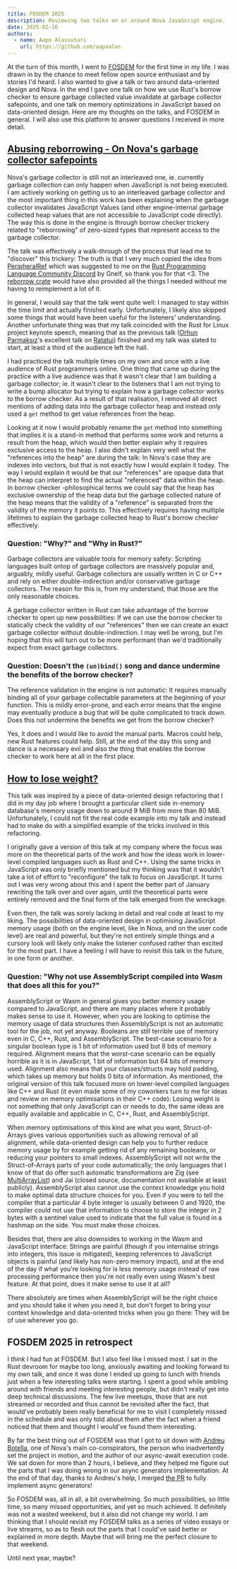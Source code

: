 ```yaml
---
title: FOSDEM 2025
description: Reviewing two talks on or around Nova JavaScript engine.
date: 2025-02-16
authors:
  - name: Aapo Alasuutari
    url: https://github.com/aapoalas
---
```


At the turn of this month, I went to [FOSDEM](https://fosdem.org/2025/) for the
first time in my life. I was drawn in by the chance to meet fellow open source
enthusiast and by stories I'd heard. I also wanted to give a talk or two around
data-oriented design and Nova. In the end I gave one talk on how we use Rust's
borrow checker to ensure garbage collected value invalidate at garbage collector
safepoints, and one talk on memory optimizations in JavaScript based on
data-oriented design. Here are my thoughts on the talks, and FOSDEM in general.
I will also use this platform to answer questions I received in more detail.

## [Abusing reborrowing - On Nova's garbage collector safepoints](https://fosdem.org/2025/schedule/event/fosdem-2025-4391-how-to-lose-weight-optimising-memory-usage-in-javascript-and-beyond/)

Nova's garbage collector is still not an interleaved one, ie. currently garbage
collection can only happen when JavaScript is not being executed. I am actively
working on getting us to an interleaved garbage collector and the most important
thing in this work has been explaining when the garbage collector invalidates
JavaScript Values (and other engine-internal garbage collected heap values that
are not accessible to JavaScript code directly). The way this is done in the
engine is through borrow checker trickery related to "reborrowing" of zero-sized
types that represent access to the garbage collector.

The talk was effectively a walk-through of the process that lead me to
"discover" this trickery: The truth is that I very much copied the idea from
[PeripheralRef](https://docs.rs/esp32h2-hal/latest/esp32h2_hal/peripheral/struct.PeripheralRef.html)
which was suggested to me on the
[Rust Programming Language Community Discord](https://discord.gg/rust-lang-community)
by Gnelf, so thank you for that <3. The
[reborrow crate](https://docs.rs/reborrow/latest/reborrow/) would have also
provided all the things I needed without me having to reimplement a lot of it.

In general, I would say that the talk went quite well: I managed to stay within
the time limit and actually finished early. Unfortunately, I likely also skipped
some things that would have been useful for the listeners' understanding.
Another unfortunate thing was that my talk coincided with the Rust for Linux
project keynote speech, meaning that as the previous talk
([Orhun Parmaksız](https://fosdem.org/2025/schedule/event/fosdem-2025-5496-bringing-terminal-aesthetics-to-the-web-with-rust-and-vice-versa-/)'s
excellent talk on [Ratatui](https://ratatui.rs/)) finished and my talk was
slated to start, at least a third of the audience left the hall.

I had practiced the talk multiple times on my own and once with a live audience
of Rust programmers online. One thing that came up during the practice with a
live audience was that it wasn't clear that I am building a garbage collector;
ie. it wasn't clear to the listeners that I am not trying to write a bump
allocator but trying to explain how a garbage collector works to the borrow
checker. As a result of that realisation, I removed all direct mentions of
adding data into the garbage collector heap and instead only used a `get` method
to get value references from the heap.

Looking at it now I would probably rename the `get` method into something that
implies it is a stand-in method that performs some work and returns a result
from the heap, which would then better explain why it requires exclusive access
to the heap. I also didn't explain very well what the "references into the heap"
are during the talk: In Nova's case they are indexes into vectors, but that is
not exactly how I would explain it today. The way I would explain it would be
that our "references" are opaque data that the heap can interpret to find the
actual "referenced" data within the heap. In borrow checker -philosophical terms
we could say that the heap has exclusive ownership of the heap data but the
garbage collected nature of the heap means that the validity of a "reference" is
separated from the validity of the memory it points to. This effectively
requires having multiple lifetimes to explain the garbage collected heap to
Rust's borrow checker effectively.

### Question: "Why?" and "Why in Rust?"

Garbage collectors are valuable tools for memory safety: Scripting languages
built ontop of garbage collectors are massively popular and, arguably, mildly
useful. Garbage collectors are usually written in C or C++ and rely on either
double-indirection and/or conservative garbage collectors. The reason for this
is, from my understand, that those are the only reasonable choices.

A garbage collector written in Rust can take advantage of the borrow checker to
open up new possibilities: If we can use the borrow checker to statically check
the validity of our "references" then we can create an exact garbage collector
without double-indirection. I may well be wrong, but I'm hoping that this will
turn out to be more performant than we'd traditionally expect from exact garbage
collectors.

### Question: Doesn't the `(un)bind()` song and dance undermine the benefits of the borrow checker?

The reference validation in the engine is not automatic: It requires manually
binding all of your garbage collectable parameters at the beginning of your
function. This is mildly error-prone, and each error means that the engine may
eventually produce a bug that will be quite complicated to track down. Does this
not undermine the benefits we get from the borrow checker?

Yes, it does and I would like to avoid the manual parts. Macros could help, new
Rust features could help. Still, at the end of the day this song and dance is a
necessary evil and also the thing that enables the borrow checker to work here
at all in the first place.

## [How to lose weight?](https://fosdem.org/2025/schedule/event/fosdem-2025-4391-how-to-lose-weight-optimising-memory-usage-in-javascript-and-beyond/)

This talk was inspired by a piece of data-oriented design refactoring that I did
in my day job where I brought a particular client side in-memory database's
memory usage down to around 9 MiB from more than 80 MiB. Unfortunately, I could
not fit the real code example into my talk and instead had to make do with a
simplified example of the tricks involved in this refactoring.

I originally gave a version of this talk at my company where the focus was more
on the theoretical parts of the work and how the ideas work in lower-level
compiled languages such as Rust and C++. Using the same tricks in JavaScript was
only briefly mentioned but my thinking was that it wouldn't take a lot of effort
to "reconfigure" the talk to focus on JavaScript. It turns out I was very wrong
about this and I spent the better part of January rewriting the talk over and
over again, until the theoretical parts were entirely removed and the final form
of the talk emerged from the wreckage.

Even then, the talk was sorely lacking in detail and real code at least to my
liking. The possibilities of data-oriented design in optimising JavaScript
memory usage (both on the engine level, like in Nova, and on the user code
level) are real and powerful, but they're not entirely simple things and a
cursory look will likely only make the listener confused rather than excited for
the most part. I have a feeling I will have to revisit this talk in the future,
in one form or another.

### Question: "Why not use AssemblyScript compiled into Wasm that does all this for you?"

AssemblyScript or Wasm in general gives you better memory usage compared to
JavaScript, and there are many places where it probably makes sense to use it.
However, when you are looking to optimise the memory usage of data structures
then AssemblyScript is not an automatic tool for the job, not yet anyway.
Booleans are still terrible use of memory even in C, C++, Rust, and
AssemblyScript. The best-case scenario for a singular boolean type is 1 bit of
information used but 8 bits of memory required. Alignment means that the
worst-case scenario can be equally horrible as it is in JavaScript, 1 bit of
information but 64 bits of memory used. Alignment also means that your
classes/structs may hold padding, which takes up memory but holds 0 bits of
information. As mentioned, the original version of this talk focused more on
lower-level compiled languages like C++ and Rust (it even made some of my
coworkers turn to me for ideas and review on memory optimisations in their C++
code): Losing weight is not something that only JavaScript can or needs to do,
the same ideas are equally available and applicable in C, C++, Rust, and
AssemblyScript.

When memory optimisations of this kind are what you want, Struct-of-Arrays gives
various opportunities such as allowing removal of all alignment, while
data-oriented design can help you to further reduce memory usage by for example
getting rid of any remaining booleans, or reducing your pointers to small
indexes. AssemblyScript will not write the Struct-of-Arrays parts of your code
automatically; the only languages that I know of that do offer such automatic
transformations are Zig (see
[MultiArrayList](https://ziglang.org/documentation/0.8.0/std/#std;MultiArrayList))
and Jai (closed source, documentation not available at least publicly).
AssemblyScript also cannot use the context knowledge you hold to make optimal
data structure choices for you. Even if you were to tell the compiler that a
particular 4 byte integer is usually between 0 and 1920, the compiler could not
use that information to choose to store the integer in 2 bytes with a sentinel
value used to indicate that the full value is found in a hashmap on the side.
You must make those choices.

Besides that, there are also downsides to working in the Wasm and JavaScript
interface: Strings are painful (though if you internalise strings into integers,
this issue is mitigated), keeping references to JavaScript objects is painful
(and likely has non-zero memory impact), and at the end of the day if what
you're looking for is less memory usage instead of raw processing performance
then you're not really even using Wasm's best feature. At that point, does it
make sense to use it at all?

There absolutely are times when AssemblyScript will be the right choice and you
should take it when you need it, but don't forget to bring your context
knowledge and data-oriented tricks when you go there: They will be of use
wherever you go.

## FOSDEM 2025 in retrospect

I _think_ I had fun at FOSDEM. But I also feel like I missed most. I sat in the
Rust devroom for maybe too long, anxiously awaiting and looking forward to my
own talk, and once it was done I ended up going to lunch with friends just when
a few interesting talks were starting. I spent a good while ambling around with
friends and meeting interesting people, but didn't really get into deep
technical discussions. The few live meetups, those that are not streamed or
recorded and thus cannot be revisited after the fact, that would've probably
been really beneficial for me to visit I completely missed in the schedule and
was only told about them after the fact when a friend noticed that them and
thought I would've found them interesting.

By far the best thing out of FOSDEM was that I got to sit down with
[Andreu Botella](https://github.com/andreubotella), one of Nova's main
co-conspirators, the person who inadvertently set the project in motion, and the
author of our async-await execution code. We sat down for more than 2 hours, I
believe, and they helped me figure out the parts that I was doing wrong in our
async generators implementation. At the end of that day, thanks to Andreu's
help, I merged [the PR](https://github.com/trynova/nova/pull/520) to fully
implement async generators!

So FOSDEM was, all in all, a bit overwhelming. So much possibilities, so little
time, so many missed opportunities, and yet so much achieved. It definitely was
not a wasted weekend, but it also did not change my world. I am thinking that I
should revisit my FOSDEM talks as a series of video essays or live streams, so
as to flesh out the parts that I could've said better or explained in more
depth. Maybe that will bring me the perfect closure to that weekend.

Until next year, maybe?
